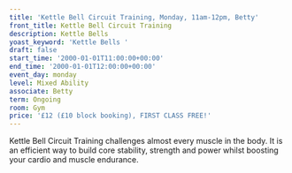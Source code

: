```yaml
---
title: 'Kettle Bell Circuit Training, Monday, 11am-12pm, Betty'
front_title: Kettle Bell Circuit Training
description: Kettle Bells
yoast_keyword: 'Kettle Bells '
draft: false
start_time: '2000-01-01T11:00:00+00:00'
end_time: '2000-01-01T12:00:00+00:00'
event_day: monday
level: Mixed Ability
associate: Betty
term: Ongoing
room: Gym
price: '£12 (£10 block booking), FIRST CLASS FREE!'
---
```

Kettle Bell Circuit Training challenges almost every muscle in the body. It is an efficient way to build core stability, strength and power whilst boosting your cardio and muscle endurance.
